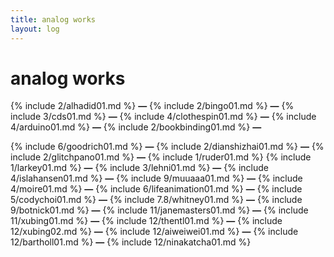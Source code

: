 ```yaml
---
title: analog works
layout: log
---
```


# <span id="title">analog works</span>

{% include 2/alhadid01.md %}
**—**
{% include 2/bingo01.md %}
**—**
{% include 3/cds01.md %}
**—**
{% include 4/clothespin01.md %}
**—**
{% include 4/arduino01.md %}
**—**
{% include 2/bookbinding01.md %}
**—**

{% include 6/goodrich01.md %}
**—**
{% include 2/dianshizhai01.md %}
**—**
{% include 2/glitchpano01.md %}
**—**
{% include 1/ruder01.md %}
{% include 1/larkey01.md %}
**—**
{% include 3/lehni01.md %}
**—**
{% include 4/islahansen01.md %}
**—**
{% include 9/muuaaa01.md %}
**—**
{% include 4/moire01.md %}
**—**
{% include 6/lifeanimation01.md %}
**—**
{% include 5/codychoi01.md %}
**—**
{% include 7.8/whitney01.md %}
**—**
{% include 9/botnick01.md %}
**—**
{% include 11/janemasters01.md %}
**—**
{% include 11/xubing01.md %}
**—**
{% include 12/thentl01.md %}
**—**
{% include 12/xubing02.md %}
**—**
{% include 12/aiweiwei01.md %}
**—**
{% include 12/bartholl01.md %}
**—**
{% include 12/ninakatcha01.md %}
